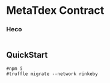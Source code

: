 # MetaTdex Contract

### Heco
```
```
## QuickStart

```
#npm i
#truffle migrate --network rinkeby
```
